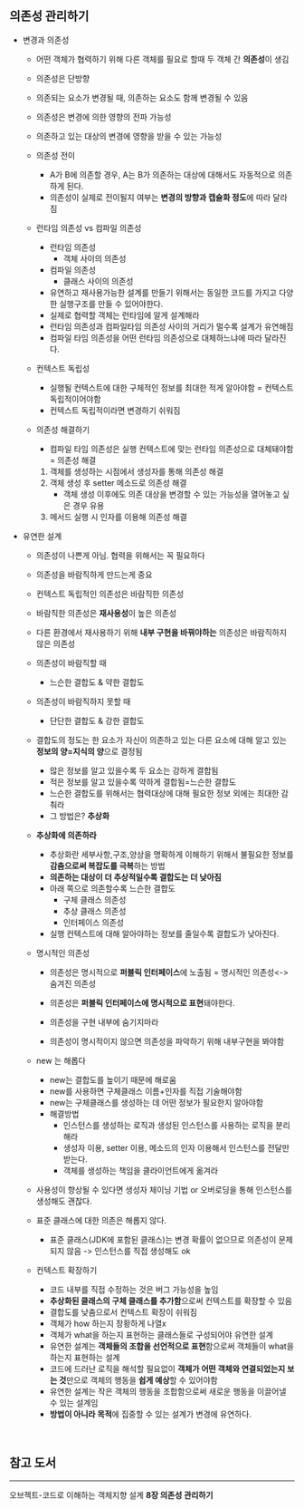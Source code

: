 ## 의존성 관리하기

- 변경과 의존성
    - 어떤 객체가 협력하기 위해 다른 객체를 필요로 할때 두 객체 간 **의존성**이 생김
    - 의존성은 단방향
    - 의존되는 요소가 변경될 때, 의존하는 요소도 함께 변경될 수 있음
    - 의존성은 변경에 의한 영향의 전파 가능성
    - 의존하고 있는 대상의 변경에 영향을 받을 수 있는 가능성

    - 의존성 전이
        - A가 B에 의존할 경우, A는 B가 의존하는 대상에 대해서도 자동적으로 의존하게 된다.
        - 의존성이 실제로 전이될지 여부는 **변경의 방향과 캡슐화 정도**에 따라 달라짐

    - 런타임 의존성 vs 컴파일 의존성
        - 런타임 의존성
            - 객체 사이의 의존성
        - 컴파일 의존성
            - 클래스 사이의 의존성
        - 유연하고 재사용가능한 설계를 만들기 위해서는 동일한 코드를 가지고 다양한 실행구조를 만들 수 있어야한다.
        - 실제로 협력할 객체는 런타임에 알게 설계해라
        - 런타임 의존성과 컴파일타임 의존성 사이의 거리가 멀수록 설계가 유연해짐
        - 컴파일 타임 의존성을 어떤 런타임 의존성으로 대체하느냐에 따라 달라진다.

    - 컨텍스트 독립성
        - 실행될 컨텍스트에 대한 구체적인 정보를 최대한 적게 알아야함 = 컨텍스트 독립적이어야함
        - 컨텍스트 독립적이라면 변경하기 쉬워짐

    - 의존성 해결하기
        - 컴파일 타임 의존성은 실행 컨텍스트에 맞는 런타임 의존성으로 대체돼야함 = 의존성 해결
        1. 객체를 생성하는 시점에서 생성자를 통해 의존성 해결
        2. 객체 생성 후 setter 메소드로 의존성 해결
            - 객체 생성 이후에도 의존 대상을 변경할 수 있는 가능성을 열어놓고 싶은 경우 유용
        3. 메서드 실행 시 인자를 이용해 의존성 해결

- 유연한 설계
    - 의존성이 나쁜게 아님. 협력을 위해서는 꼭 필요하다
    - 의존성을 바람직하게 만드는게 중요
    - 컨텍스트 독립적인 의존성은 바람직한 의존성
    - 바람직한 의존성은 **재사용성**이 높은 의존성
    - 다른 환경에서 재사용하기 위해 **내부 구현을 바꿔야하는** 의존성은 바람직하지 않은 의존성
    - 의존성이 바람직할 때
        - 느슨한 결합도 & 약한 결합도 
    - 의존성이 바람직하지 못할 때
        - 단단한 결합도 & 강한 결합도
    - 결합도의 정도는 한 요소가 자신이 의존하고 있는 다른 요소에 대해 알고 있는 **정보의 양=지식의 양**으로 결정됨
        - 많은 정보를 알고 있을수록 두 요소는 강하게 결합됨
        - 적은 정보를 알고 있을수록 약하게 결합됨=느슨한 결합도
        - 느슨한 결합도를 위해서는 협력대상에 대해 필요한 정보 외에는 최대한 감춰라
        - 그 방법은? **추상화**
    - **추상화에 의존하라**
        - 추상화란 세부사항,구조,양상을 명확하게 이해하기 위해서 불필요한 정보를 **감춤으로써 복잡도를 극복**하는 방법
        - **의존하는 대상이 더 추상적일수록 결합도는 더 낮아짐**
        - 아래 쪽으로 의존할수록 느슨한 결합도
            - 구체 클래스 의존성
            - 추상 클래스 의존성
            - 인터페이스 의존성
        - 실행 컨텍스트에 대해 알아야하는 정보를 줄일수록 결합도가 낮아진다.
    - 명시적인 의존성
        - 의존성은 명시적으로 **퍼블릭 인터페이스**에 노출됨 = 명시적인 의존성<-> 숨겨진 의존성
        - 의존성은 **퍼블릭 인터페이스에 명시적으로 표현**돼야한다.
        - 의존성을 구현 내부에 숨기지마라
        
        - 의존성이 명시적이지 않으면 의존성을 파악하기 위해 내부구현을 봐야함
        
    - new 는 해롭다
        - new는 결합도를 높이기 때문에 해로움
        - new를 사용하면 구체클래스 이름+인자를 직접 기술해야함
        - new는 구체클래스를 생성하는 데 어떤 정보가 필요한지 알아야함
        - 해결방법
            - 인스턴스를 생성하는 로직과 생성된 인스턴스를 사용하는 로직을 분리해라
            - 생성자 이용, setter 이용, 메소드의 인자 이용해서 인스턴스를 전달만 받는다.
            - 객체를 생성하는 책임을 클라이언트에게 옮겨라
    
    - 사용성이 향상될 수 있다면 생성자 체이닝 기법 or 오버로딩을 통해 인스턴스를 생성해도 괜찮다.

    - 표준 클래스에 대한 의존은 해롭지 않다.
        - 표준 클래스(JDK에 포함된 클래스)는 변경 확률이 없으므로 의존성이 문제되지 않음 -> 인스턴스를 직접 생성해도 ok

    - 컨텍스트 확장하기
        - 코드 내부를 직접 수정하는 것은 버그 가능성을 높임
        - **추상화된 클래스의 구체 클래스를 추가함**으로써 컨텍스트를 확장할 수 있음
        - 결합도를 낮춤으로서 컨텍스트 확장이 쉬워짐
        - 객체가 how 하는지 장황하게 나열x
        - 객체가 what을 하는지 표현하는 클래스들로 구성되어야 유연한 설계
        - 유연한 설계는 **객체들의 조합을 선언적으로 표현**함으로써 객체들이 what을 하는지 표현하는 설계
        - 코드에 드러난 로직을 해석할 필요없이 **객체가 어떤 객체와 연결되었는지 보는 것**만으로 객체의 행동을 **쉽게 예상**할 수 있어야함
        - 유연한 설계는 작은 객체의 행동을 조합함으로써 새로운 행동을 이끌어낼 수 있는 설계임
        - **방법이 아니라 목적**에 집중할 수 있는 설계가 변경에 유연하다.
        

<br>

## 참고 도서
---
오브젝트-코드로 이해하는 객체지향 설계 **8장 의존성 관리하기**